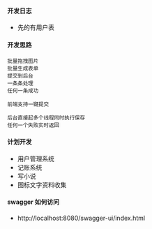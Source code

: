 #### 开发日志

- 先的有用户表

#### 开发思路

```
批量拖拽图片
批量生成表单
提交到后台
一条条处理
任何一条成功

前端支持一键提交

后台直接起多个线程同时执行保存
任何一个失败实时返回
```

#### 计划开发

- 用户管理系统
- 记账系统
- 写小说
- 图标文字资料收集

#### swagger 如何访问

- http://localhost:8080/swagger-ui/index.html